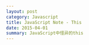```yaml
---
layout: post
category: Javascript
title: JavaScript Note - This
date: 2015-04-01
summary: JavaScript中怪异的this
---
```

